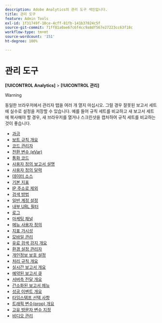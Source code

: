 ```yaml
---
description: Adobe Analytics의 관리 도구 색인입니다.
title: 관리 도구
feature: Admin Tools
exl-id: 1f31749f-10ce-4cff-81fb-141b37824c5f
source-git-commit: 71ff81a0ae67c6f4cc9a8df567e27223cc63f18c
workflow-type: tm+mt
source-wordcount: '151'
ht-degree: 100%

---
```


# 관리 도구

**[!UICONTROL Analytics]** > **[!UICONTROL 관리]**

>[!WARNING]
>
>동일한 브라우저에서 관리자 탭을 여러 개 열지 마십시오. 그럴 경우 잘못된 보고서 세트에 실수로 설정을 저장할 수 있습니다. 예를 들어 규칙 세트를 비교하고 새 보고서 세트에 복사해야 할 경우, 새 브라우저를 열거나 스크린샷을 캡처하여 규칙 세트를 비교하는 것이 좋습니다.

+ [과금](billing-admin.md)
+ [보트 규칙 개요](bot-removal/bot-rules.md)
+ [코드 관리자](code-manager-admin.md)
+ [전환 변수 (eVar)](conversion-var-admin/conversion-var-admin.md)
+ [통화 코드](currency.md)
+ [사용자 정의 보고서 설명](custom-desc-admin.md)
+ [사용자 정의 달력](/help/admin/admin/c-manage-report-suites/c-edit-report-suites/general/custom-calendar.md)
+ [데이터 소스](data-sources.md)
+ [기본 지표](default-metrics.md)
+ [IP 주소로 제외](exclude-ip.md)
+ [검색 방법](finding-methods.md)
+ [일반 계정 설정](/help/admin/admin/c-manage-report-suites/c-edit-report-suites/general/general-acct-settings-admin.md)
+ [내부 URL 필터](/help/admin/admin/c-manage-report-suites/c-edit-report-suites/general/internal-url-filter-admin.md)
+ [로그](logs.md)
+ [마케팅 채널](marketing-channels-admin.md)
+ [메뉴 사용자 정의](/help/admin/admin/c-manage-report-suites/c-edit-report-suites/general/customize-menus.md)
+ [지표 가시성](metric-visibility.md)
+ [모바일 관리](mobile-management.md)
+ [유료 검색 감지 개요](/help/admin/admin/c-manage-report-suites/c-edit-report-suites/general/paid-search-detection/paid-search-detection.md)
+ [환경 설정 관리자](preferences-manager.md)
+ [개인정보 보호 설정](privacy-settings.md)
+ [처리 규칙 개요](/help/admin/admin/c-manage-report-suites/c-edit-report-suites/general/c-processing-rules/processing-rules.md)
+ [실시간 보고서 개요](realtime/realtime.md)
+ [예약된 보고서 큐](scheduled-reports-admin.md)
+ [서버측 전달 개요](c-server-side-forwarding/ssf.md)
+ [간소화된 보고서 메뉴](t-simplified-menu.md)
+ [성공 이벤트 개요](c-success-events/success-event.md)
+ [타임스탬프 선택 사항](timestamp-optional.md)
+ [트래픽 변수(prop) 개요](c-traffic-variables/traffic-var.md)
+ [고유 방문자 변수 지정](unique-visitor-variable-admin/t-unique-visitor-variable.md)
+ [비디오 관리](video-management.md)
